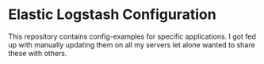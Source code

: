 # Elastic Logstash Configuration
This repository contains config-examples for specific applications. I got fed up with manually updating them on all my servers let alone wanted to share these with others.
